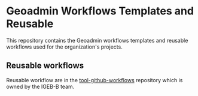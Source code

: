 # Geoadmin Workflows Templates and Reusable

This repository contains the Geoadmin workflows templates and reusable workflows used for the 
organization's projects.

## Reusable workflows

Reusable workflow are in the [tool-github-workflows](https://github.com/geoadmin/tool-github-workflows) repository which is owned by the IGEB-B team.
